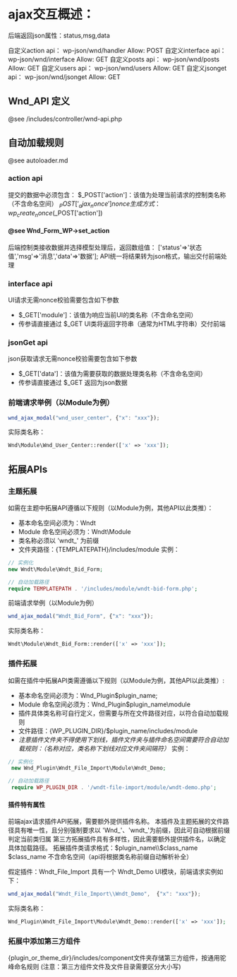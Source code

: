 # ajax交互概述：
后端返回json属性：status,msg,data

自定义action api：		wp-json/wnd/handler 	Allow: POST
自定义interface api：	wp-json/wnd/interface	Allow: GET
自定义posts api：		wp-json/wnd/posts	 	Allow: GET
自定义users api：		wp-json/wnd/users	 	Allow: GET
自定义jsonget api：		wp-json/wnd/jsonget	 	Allow: GET

## Wnd_API 定义 
@see /includes/controller/wnd-api.php

## 自动加载规则 
@see autoloader.md

### action api
提交的数据中必须包含：
$_POST['action']：该值为处理当前请求的控制类名称（不含命名空间）
$_POST['_ajax_nonce']
nonce生成方式：wp_create_nonce($_POST['action'])

#### @see Wnd_Form_WP->set_action

后端控制类接收数据并选择模型处理后，返回数组值：
['status'=>'状态值','msg'=>'消息','data'=>'数据'];
API统一将结果转为json格式，输出交付前端处理

### interface api
UI请求无需nonce校验需要包含如下参数
- $_GET['module']：该值为响应当前UI的类名称（不含命名空间）
- 传参请直接通过 $_GET
UI类将返回字符串（通常为HTML字符串）交付前端


### jsonGet api
json获取请求无需nonce校验需要包含如下参数
- $_GET['data']：该值为需要获取的数据处理类名称（不含命名空间）
- 传参请直接通过 $_GET
返回为json数据

### 前端请求举例（以Module为例）
```JavaScript
wnd_ajax_modal("wnd_user_center", {"x": "xxx"});
```
实际类名称：
```php
Wnd\Module\Wnd_User_Center::render(['x' => 'xxx']);
```


## 拓展APIs

### 主题拓展
如需在主题中拓展API遵循以下规则（以Module为例，其他API以此类推）：
- 基本命名空间必须为：Wndt
- Module 命名空间必须为：Wndt\Module
- 类名称必须以 'wndt_' 为前缀
- 文件夹路径：{TEMPLATEPATH}/includes/module
实例：
```php
// 实例化
new Wndt\Module\Wndt_Bid_Form;

// 自动加载路径
require TEMPLATEPATH . '/includes/module/wndt-bid-form.php';
```
前端请求举例（以Module为例）
```JavaScript
wnd_ajax_modal("Wndt_Bid_Form", {"x": "xxx"}); 
```
实际类名称：
```php
Wndt\Module\Wndt_Bid_Form::render(['x' => 'xxx']);
```

### 插件拓展
如需在插件中拓展API类需遵循以下规则（以Module为例，其他API以此类推）:
- 基本命名空间必须为：Wnd_Plugin\$plugin_name;
- Module 命名空间必须为：Wnd_Plugin\$plugin_name\module
- 插件具体类名称可自行定义，但需要与所在文件路径对应，以符合自动加载规则 
- 文件路径：{WP_PLUGIN_DIR}/$plugin_name/includes/module
- *注意插件文件夹不得使用下划线，插件文件夹与插件命名空间需要符合自动加载规则：（名称对应，类名称下划线对应文件夹间隔符）*
实例：
```php
// 实例化
 new Wnd_Plugin\Wndt_File_Import\Module\Wndt_Demo;

// 自动加载路径
 require WP_PLUGIN_DIR . '/wndt-file-import/module/wndt-demo.php';
```
#### 插件特有属性
前端ajax请求插件API拓展，需要额外提供插件名称。
本插件及主题拓展的文件路径具有唯一性，且分别强制要求以 'Wnd_'、'wndt_'为前缀，因此可自动根据前缀判定当前类归属
第三方拓展插件具有多样性，因此需要额外提供插件名，以确定具体加载路径。
拓展插件类请求格式：$plugin_name\\$class_name
$class_name 不含命名空间（api将根据类名称前缀自动解析补全）

假定插件：Wndt_File_Import 具有一个 Wndt_Demo UI模块，前端请求实例如下：
```JavaScript
wnd_ajax_modal("Wndt_File_Import\\Wndt_Demo",  {"x": "xxx"});
```
实际类名称：
```php
Wnd_Plugin\Wndt_File_Import\Module\Wndt_Demo::render(['x' => 'xxx']);
```
### 拓展中添加第三方组件
{plugin_or_theme_dir}/includes/component文件夹存储第三方组件，按通用驼峰命名规则
(注意：第三方组件文件及文件目录需要区分大小写)
